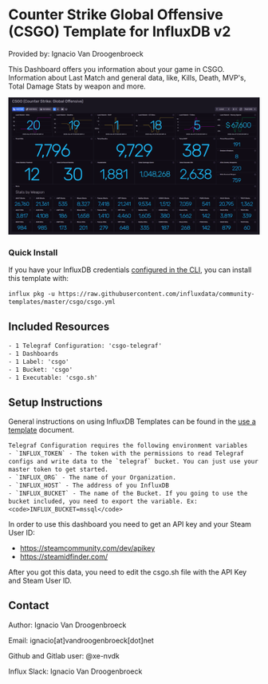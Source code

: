 # Counter Strike Global Offensive (CSGO) Template for InfluxDB v2

Provided by: Ignacio Van Droogenbroeck

This Dashboard offers you information about your game in CSGO. Information about Last Match and general data, like, Kills, Death, MVP's, Total Damage Stats by weapon and more.

![Dashboard Screenshot](screenshot.png)

### Quick Install

If you have your InfluxDB credentials [configured in the CLI](Vhttps://v2.docs.influxdata.com/v2.0/reference/cli/influx/config/), you can install this template with:

```
influx pkg -u https://raw.githubusercontent.com/influxdata/community-templates/master/csgo/csgo.yml
```

## Included Resources

    - 1 Telegraf Configuration: 'csgo-telegraf'
    - 1 Dashboards
    - 1 Label: 'csgo'
    - 1 Bucket: 'csgo'
    - 1 Executable: 'csgo.sh'

## Setup Instructions

General instructions on using InfluxDB Templates can be found in the [use a template](../docs/use_a_template.md) document.
    
    Telegraf Configuration requires the following environment variables
    - `INFLUX_TOKEN` - The token with the permissions to read Telegraf configs and write data to the `telegraf` bucket. You can just use your master token to get started.
    - `INFLUX_ORG` - The name of your Organization.
    - `INFLUX_HOST` - The address of you InfluxDB
    - `INFLUX_BUCKET` - The name of the Bucket. If you going to use the bucket included, you need to export the variable. Ex: <code>INFLUX_BUCKET=mssql</code>

In order to use this dashboard you need to get an API key and your Steam User ID:

- https://steamcommunity.com/dev/apikey
- https://steamidfinder.com/

After you got this data, you need to edit the csgo.sh file with the API Key and Steam User ID.

## Contact

Author: Ignacio Van Droogenbroeck

Email: ignacio[at]vandroogenbroeck[dot]net

Github and Gitlab user: @xe-nvdk 

Influx Slack: Ignacio Van Droogenbroeck
